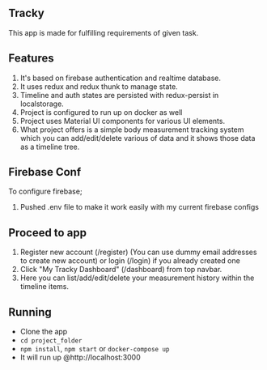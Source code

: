 ## Tracky

This app is made for fulfilling requirements of given task.

## Features

1. It's based on firebase authentication and realtime database.
2. It uses redux and redux thunk to manage state.
3. Timeline and auth states are persisted with redux-persist in localstorage.
4. Project is configured to run up on docker as well
5. Project uses Material UI components for various UI elements.
6. What project offers is a simple body measurement tracking system which you can add/edit/delete various of data and it shows those data as a timeline tree.

## Firebase Conf

To configure firebase;
1. Pushed .env file to make it work easily with my current firebase configs

## Proceed to app

1. Register new account (/register) (You can use dummy email addresses to create new account) or login (/login) if you already created one
2. Click "My Tracky Dashboard" (/dashboard) from top navbar.
3. Here you can list/add/edit/delete your measurement history within the timeline items.

## Running

- Clone the app
- `cd project_folder`
- `npm install`, `npm start` or `docker-compose up`
- It will run up @http://localhost:3000

